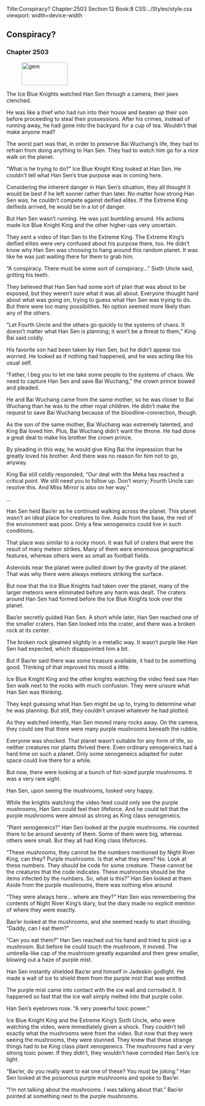 Title:Conspiracy? 
Chapter:2503 
Section:12 
Book:8 
CSS:../Styles/style.css 
viewport: width=device-width
  
## Conspiracy?
### Chapter 2503
  
<figure>
	<img src="../Images/gem.gif" alt="gem" id="gem" width="120" height="60" />
</figure>
  

  
The Ice Blue Knights watched Han Sen through a camera, their jaws clenched.

He was like a thief who had run into their house and beaten up their son before proceeding to steal their possessions. After his crimes, instead of running away, he had gone into the backyard for a cup of tea. Wouldn’t that make anyone mad?

The worst part was that, in order to preserve Bai Wuchang’s life, they had to refrain from doing anything to Han Sen. They had to watch him go for a nice walk on the planet.

“What is he trying to do?” Ice Blue Knight King looked at Han Sen. He couldn’t tell what Han Sen’s true purpose was in coming here.

Considering the inherent danger in Han Sen’s situation, they all thought it would be best if he left sooner rather than later. No matter how strong Han Sen was, he couldn’t compete against deified elites. If the Extreme King deifieds arrived, he would be in a lot of danger.

But Han Sen wasn’t running. He was just bumbling around. His actions made Ice Blue Knight King and the other higher-ups very uncertain.

They sent a video of Han Sen to the Extreme King. The Extreme King’s deified elites were very confused about his purpose there, too. He didn’t know why Han Sen was choosing to hang around this random planet. It was like he was just waiting there for them to grab him.

“A conspiracy. There must be some sort of conspiracy…” Sixth Uncle said, gritting his teeth.

They believed that Han Sen had some sort of plan that was about to be exposed, but they weren’t sure what it was all about. Everyone thought hard about what was going on, trying to guess what Han Sen was trying to do. But there were too many possibilities. No option seemed more likely than any of the others.

“Let Fourth Uncle and the others go quickly to the systems of chaos. It doesn’t matter what Han Sen is planning; it won’t be a threat to them,” King Bai said coldly.

His favorite son had been taken by Han Sen, but he didn’t appear too worried. He looked as if nothing had happened, and he was acting like his usual self.

“Father, I beg you to let me take some people to the systems of chaos. We need to capture Han Sen and save Bai Wuchang,” the crown prince bowed and pleaded.

He and Bai Wuchang came from the same mother, so he was closer to Bai Wuchang than he was to the other royal children. He didn’t make the request to save Bai Wuchang because of the bloodline-connection, though.

As the son of the same mother, Bai Wuchang was extremely talented, and King Bai loved him. Plus, Bai Wuchang didn’t want the throne. He had done a great deal to make his brother the crown prince.

By pleading in this way, he would give King Bai the impression that he greatly loved his brother. And there was no reason for him not to go, anyway.

King Bai still coldly responded, “Our deal with the Meka has reached a critical point. We still need you to follow up. Don’t worry; Fourth Uncle can resolve this. And Miss Mirror is also on her way.”

…

Han Sen held Bao’er as he continued walking across the planet. This planet wasn’t an ideal place for creatures to live. Aside from the base, the rest of the environment was poor. Only a few xenogeneics could live in such conditions.

That place was similar to a rocky moon. It was full of craters that were the result of many meteor strikes. Many of them were enormous geographical features, whereas others were as small as football fields.

Asteroids near the planet were pulled down by the gravity of the planet. That was why there were always meteors striking the surface.

But now that the Ice Blue Knights had taken over the planet, many of the larger meteors were eliminated before any harm was dealt. The craters around Han Sen had formed before the Ice Blue Knights took over the planet.

Bao’er secretly guided Han Sen. A short while later, Han Sen reached one of the smaller craters. Han Sen looked into the crater, and there was a broken rock at its center.

The broken rock gleamed slightly in a metallic way. It wasn’t purple like Han Sen had expected, which disappointed him a bit.

But if Bao’er said there was some treasure available, it had to be something good. Thinking of that improved his mood a little.

Ice Blue Knight King and the other knights watching the video feed saw Han Sen walk next to the rocks with much confusion. They were unsure what Han Sen was thinking.

They kept guessing what Han Sen might be up to, trying to determine what he was planning. But still, they couldn’t unravel whatever he had plotted.

As they watched intently, Han Sen moved many rocks away. On the camera, they could see that there were many purple mushrooms beneath the rubble.

Everyone was shocked. That planet wasn’t suitable for any form of life, so neither creatures nor plants thrived there. Even ordinary xenogeneics had a hard time on such a planet. Only some xenogeneics adapted for outer space could live there for a while.

But now, there were looking at a bunch of fist-sized purple mushrooms. It was a very rare sight.

Han Sen, upon seeing the mushrooms, looked very happy.

While the knights watching the video feed could only see the purple mushrooms, Han Sen could feel their lifeforce. And he could tell that the purple mushrooms were almost as strong as King class xenogeneics.

“Plant xenogeneics?” Han Sen looked at the purple mushrooms. He counted there to be around seventy of them. Some of them were big, whereas others were small. But they all had King class lifeforces.

“These mushrooms, they cannot be the numbers mentioned by Night River King, can they? Purple mushrooms. Is that what they were? No. Look at these numbers. They should be code for some creature. These cannot be the creatures that the code indicates. These mushrooms should be the items infected by the numbers. So, what is this?” Han Sen looked at them. Aside from the purple mushrooms, there was nothing else around.

“They were always here… where are they?” Han Sen was remembering the contents of Night River King’s diary, but the diary made no explicit mention of where they were exactly.

Bao’er looked at the mushrooms, and she seemed ready to start drooling. “Daddy, can I eat them?”

“Can you eat them?” Han Sen reached out his hand and tried to pick up a mushroom. But before he could touch the mushroom, it moved. The umbrella-like cap of the mushroom greatly expanded and then grew smaller, blowing out a haze of purple mist.

Han Sen instantly shielded Bao’er and himself in Jadeskin godlight. He made a wall of ice to shield them from the purple mist that was emitted.

The purple mist came into contact with the ice wall and corroded it. It happened so fast that the ice wall simply melted into that purple color.

Han Sen’s eyebrows rose. “A very powerful toxic power.”

Ice Blue Knight King and the Extreme King’s Sixth Uncle, who were watching the video, were immediately given a shock. They couldn’t tell exactly what the mushrooms were from the video. But now that they were seeing the mushrooms, they were stunned. They knew that these strange things had to be King class plant xenogeneics. The mushrooms had a very strong toxic power. If they didn’t, they wouldn’t have corroded Han Sen’s ice light.

“Bao’er, do you really want to eat one of these? You must be joking.” Han Sen looked at the poisonous purple mushrooms and spoke to Bao’er.

“I’m not talking about the mushrooms. I was talking about that.” Bao’er pointed at something next to the purple mushrooms.